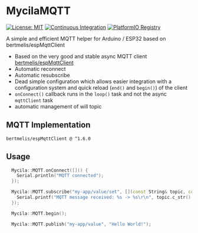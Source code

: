 # MycilaMQTT

[![License: MIT](https://img.shields.io/badge/License-MIT-yellow.svg)](https://opensource.org/licenses/MIT)
[![Continuous Integration](https://github.com/mathieucarbou/MycilaMQTT/actions/workflows/ci.yml/badge.svg)](https://github.com/mathieucarbou/MycilaMQTT/actions/workflows/ci.yml)
[![PlatformIO Registry](https://badges.registry.platformio.org/packages/mathieucarbou/library/MycilaMQTT.svg)](https://registry.platformio.org/libraries/mathieucarbou/MycilaMQTT)

A simple and efficient MQTT helper for Arduino / ESP32 based on bertmelis/espMqttClient

- Based on the very good and stable async MQTT client [bertmelis/espMqttClient](https://github.com/bertmelis/espMqttClient/)
- Automatic reconnect
- Automatic resubscribe
- Dead simple configuration which allows easier integration with a configuration system and quick reload (`end()` and `begin()`) of the client
- `onConnect()` callback runs in the `loop()` task and not the async `mqttClient` task
- automatic management of will topic

## MQTT Implementation

`bertmelis/espMqttClient @ ^1.6.0`

## Usage

```cpp
  Mycila::MQTT.onConnect([]() {
    Serial.println("MQTT connected");
  });

  Mycila::MQTT.subscribe("my-app/value/set", [](const String& topic, const String& payload) {
    Serial.printf("MQTT message received: %s -> %s\r\n", topic.c_str(), payload.c_str());
  });

  Mycila::MQTT.begin();
```

```c++
  Mycila::MQTT.publish("my-app/value", "Hello World!");
```
